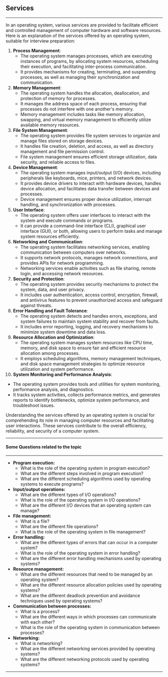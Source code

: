 ## Services
---
In an operating system, various services are provided to facilitate efficient and controlled management of computer hardware and software resources. Here is an explanation of the services offered by an operating system, suitable for interview preparation:

1. **Process Management**:
   - The operating system manages processes, which are executing instances of programs, by allocating system resources, scheduling their execution, and facilitating inter-process communication.
   - It provides mechanisms for creating, terminating, and suspending processes, as well as managing their synchronization and communication.
2. **Memory Management**:
   - The operating system handles the allocation, deallocation, and protection of memory for processes.
   - It manages the address space of each process, ensuring that processes do not interfere with one another's memory.
   - Memory management includes tasks like memory allocation, swapping, and virtual memory management to efficiently utilize available memory resources.
3. **File System Management**:
   - The operating system provides file system services to organize and manage files stored on storage devices.
   - It handles file creation, deletion, and access, as well as directory management and file permission control.
   - File system management ensures efficient storage utilization, data security, and reliable access to files.
4. **Device Management**:
   - The operating system manages input/output (I/O) devices, including peripherals like keyboards, mice, printers, and network devices.
   - It provides device drivers to interact with hardware devices, handles device allocation, and facilitates data transfer between devices and processes.
   - Device management ensures proper device utilization, interrupt handling, and synchronization with processes.
5. **User Interface**:
   - The operating system offers user interfaces to interact with the system and execute commands or programs.
   - It can provide a command-line interface (CLI), graphical user interface (GUI), or both, allowing users to perform tasks and manage system resources efficiently.
6. **Networking and Communication**:
   - The operating system facilitates networking services, enabling communication between computers over networks.
   - It supports network protocols, manages network connections, and provides APIs for network programming.
   - Networking services enable activities such as file sharing, remote login, and accessing network resources.
7. **Security and Protection**:
   - The operating system provides security mechanisms to protect the system, data, and user privacy.
   - It includes user authentication, access control, encryption, firewall, and antivirus features to prevent unauthorized access and safeguard against threats.
8. **Error Handling and Fault Tolerance**:
   - The operating system detects and handles errors, exceptions, and system failures to maintain system stability and recover from faults.
   - It includes error reporting, logging, and recovery mechanisms to minimize system downtime and data loss.
9. **Resource Allocation and Optimization**:
   - The operating system manages system resources like CPU time, memory, and disk space to ensure fair and efficient resource allocation among processes.
   - It employs scheduling algorithms, memory management techniques, and disk space management strategies to optimize resource utilization and system performance.
10. **System Monitoring and Performance Analysis**:
   - The operating system provides tools and utilities for system monitoring, performance analysis, and diagnostics.
   - It tracks system activities, collects performance metrics, and generates reports to identify bottlenecks, optimize system performance, and troubleshoot issues.

Understanding the services offered by an operating system is crucial for comprehending its role in managing computer resources and facilitating user interactions. These services contribute to the overall efficiency, reliability, and security of a computer system.

---
#### Some Questions related to the topic
---
- **Program execution:**
    - What is the role of the operating system in program execution?
    - What are the different steps involved in program execution?
    - What are the different scheduling algorithms used by operating systems to execute programs?
- **Input/output operations:**
    - What are the different types of I/O operations?
    - What is the role of the operating system in I/O operations?
    - What are the different I/O devices that an operating system can manage?
- **File management:**
    - What is a file?
    - What are the different file operations?
    - What is the role of the operating system in file management?
- **Error handling:**
    - What are the different types of errors that can occur in a computer system?
    - What is the role of the operating system in error handling?
    - What are the different error handling mechanisms used by operating systems?
- **Resource management:**
    - What are the different resources that need to be managed by an operating system?
    - What are the different resource allocation policies used by operating systems?
    - What are the different deadlock prevention and avoidance techniques used by operating systems?
- **Communication between processes:**
    - What is a process?
    - What are the different ways in which processes can communicate with each other?
    - What is the role of the operating system in communication between processes?
- **Networking:**
    - What is networking?
    - What are the different networking services provided by operating systems?
    - What are the different networking protocols used by operating systems?
---
